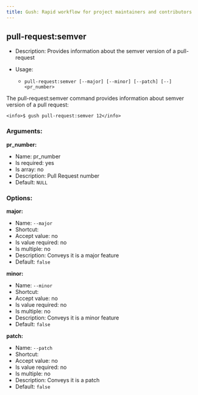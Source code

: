 ```yaml
---
title: Gush: Rapid workflow for project maintainers and contributors
---
```

pull-request:semver
-------------------

* Description: Provides information about the semver version of a pull-request
* Usage:

  * `pull-request:semver [--major] [--minor] [--patch] [--] <pr_number>`

The <info>pull-request:semver</info> command provides information about semver version of a pull request:

    <info>$ gush pull-request:semver 12</info>


### Arguments:

**pr_number:**

* Name: pr_number
* Is required: yes
* Is array: no
* Description: Pull Request number
* Default: `NULL`

### Options:

**major:**

* Name: `--major`
* Shortcut: <none>
* Accept value: no
* Is value required: no
* Is multiple: no
* Description: Conveys it is a major feature
* Default: `false`

**minor:**

* Name: `--minor`
* Shortcut: <none>
* Accept value: no
* Is value required: no
* Is multiple: no
* Description: Conveys it is a minor feature
* Default: `false`

**patch:**

* Name: `--patch`
* Shortcut: <none>
* Accept value: no
* Is value required: no
* Is multiple: no
* Description: Conveys it is a patch
* Default: `false`
